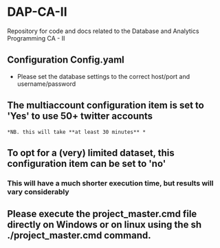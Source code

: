 # DAP-CA-II
Repository for code and docs related to the Database and Analytics Programming CA - II

## Configuration Config.yaml
* Please set the database settings to the correct host/port and username/password 

## The multiaccount configuration item is set to 'Yes' to use 50+ twitter accounts
    *NB. this will take **at least 30 minutes** *

## To opt for a (very) limited dataset, this configuration item can be set to 'no'
### This will have a much shorter execution time, but results will vary considerably


## Please execute the project_master.cmd file directly on Windows or on linux using the sh ./project_master.cmd command.
